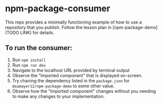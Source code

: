# npm-package-consumer

This repo provides a minimally functioning example of how to use a repository that you publish.
Follow the lesson plan in [npm-package-demo](TODO LINK) for details.

## To run the consumer:

1. Run `npm install`
2. Run `npm run dev`
3. Navigate to the localhost URL provided by terminal output
4. Observe the "Imported component" that is displayed on-screen.
5. Try chaning the dependency listed in the `package.json` for `@samayer12/npm-package-demo` to some other value.
6. Observe how the "Imported component" changes without you needing to make any changes to your implementation.

